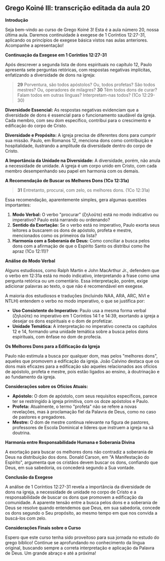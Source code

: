 ## Grego Koiné III: transcrição editada da aula 20

**Introdução**

Seja bem-vindo ao curso de Grego Koiné 3! Esta é a aula número 20, nossa última aula. Daremos continuidade à exegese de 1 Coríntios 12:27-31, aplicando os princípios de exegese básica vistos nas aulas anteriores. Acompanhe a apresentação!

**Continuação da Exegese em 1 Coríntios 12:27-31**

Após descrever a segunda lista de dons espirituais no capítulo 12, Paulo apresenta sete perguntas retóricas, com respostas negativas implícitas, enfatizando a diversidade de dons na igreja:

> **29** Porventura, são todos apóstolos? Ou, todos profetas? São todos mestres? Ou, operadores de milagres? **30** Têm todos dons de curar? Falam todos em outras línguas? Interpretam-nas todos? (1Co 12:29-30)

**Diversidade Essencial:** As respostas negativas evidenciam que a diversidade de dons é essencial para o funcionamento saudável da igreja. Cada membro, com seu dom específico, contribui para o crescimento e edificação do corpo de Cristo.

**Diversidade e Propósito:** A igreja precisa de diferentes dons para cumprir sua missão. Paulo, em Romanos 12, menciona dons como contribuição e hospitalidade, ilustrando a amplitude da diversidade dentro do corpo de Cristo.

**A Importância da Unidade na Diversidade:** A diversidade, porém, não anula a necessidade de unidade. A igreja é um corpo unido em Cristo, com cada membro desempenhando seu papel em harmonia com os demais.

**A Recomendação de Buscar os Melhores Dons (1Co 12:31a)**

> **31** Entretanto, procurai, com zelo, os melhores dons. (1Co 12:31a)

Essa recomendação, aparentemente simples, gera algumas questões importantes:

1.  **Modo Verbal:** O verbo "procurar" (ζηλοῦτε) está no modo indicativo ou imperativo? Paulo está narrando ou ordenando?
2.  **Sentido da Exortação:** Se o verbo está no imperativo, Paulo exorta seus leitores a buscarem os dons de apóstolo, profeta e mestre, mencionados como os primeiros da lista?
3.  **Harmonia com a Soberania de Deus:** Como conciliar a busca pelos dons com a afirmação de que o Espírito Santo os distribui como lhe apraz (1Co 12:11)?

**Análise do Modo Verbal**

Alguns estudiosos, como Ralph Martin e John MacArthur Jr., defendem que o verbo em 12:31a está no modo indicativo, interpretando a frase como uma pergunta retórica ou um comentário. Essa interpretação, porém, exige adicionar palavras ao texto, o que não é recomendável em exegese.

A maioria dos estudiosos e traduções (incluindo NAA, ARA, ARC, NVI e NTLH) entendem o verbo no modo imperativo, o que se justifica por:

*   **Uso Consistente do Imperativo:** Paulo usa a mesma forma verbal (ζηλοῦτε) no imperativo em 1 Coríntios 14:1 e 14:39, exortando a igreja a desejar os dons espirituais e o dom de profetizar.
*   **Unidade Temática:** A interpretação no imperativo conecta os capítulos 12 e 14, formando uma unidade temática sobre a busca pelos dons espirituais, com ênfase no dom de profecia.

**Os Melhores Dons para a Edificação da Igreja**

Paulo não estimula a busca por qualquer dom, mas pelos "melhores dons", aqueles que promovem a edificação da igreja. João Calvino destaca que os dons mais eficazes para a edificação são aqueles relacionados aos ofícios de apóstolo, profeta e mestre, pois estão ligados ao ensino, à doutrinação e ao fundamento da igreja.

**Considerações sobre os Ofícios Atuais:**

*   **Apóstolo:** O dom de apóstolo, com seus requisitos específicos, parece ter se restringido à igreja primitiva, com os doze apóstolos e Paulo.
*   **Profeta:** Atualmente, o termo "profeta" não se refere a novas revelações, mas à proclamação fiel da Palavra de Deus, como no caso de pastores e pregadores.
*   **Mestre:** O dom de mestre continua relevante na figura de pastores, professores de Escola Dominical e líderes que instruem a igreja na sã doutrina.

**Harmonia entre Responsabilidade Humana e Soberania Divina**

A exortação para buscar os melhores dons não contradiz a soberania de Deus na distribuição dos dons. Donald Carson, em "A Manifestação do Espírito", argumenta que os cristãos devem buscar os dons, confiando que Deus, em sua sabedoria, os concederá segundo a Sua vontade.

**Conclusão da Exegese**

A análise de 1 Coríntios 12:27-31 revela a importância da diversidade de dons na igreja, a necessidade de unidade no corpo de Cristo e a responsabilidade de buscar os dons que promovem a edificação da comunidade. A aparente tensão entre a busca pelos dons e a soberania de Deus se resolve quando entendemos que Deus, em sua sabedoria, concede os dons segundo o Seu propósito, ao mesmo tempo em que nos convida a buscá-los com zelo.

**Considerações Finais sobre o Curso**

Espero que este curso tenha sido proveitoso para sua jornada no estudo do grego bíblico! Continue se aprofundando no conhecimento da língua original, buscando sempre a correta interpretação e aplicação da Palavra de Deus. Um grande abraço e até a próxima!
